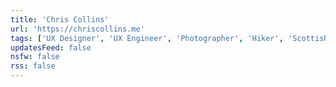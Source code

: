```yaml
---
title: 'Chris Collins'
url: 'https://chriscollins.me'
tags: ['UX Designer', 'UX Engineer', 'Photographer', 'Hiker', 'Scottish']
updatesFeed: false
nsfw: false
rss: false
---
```

